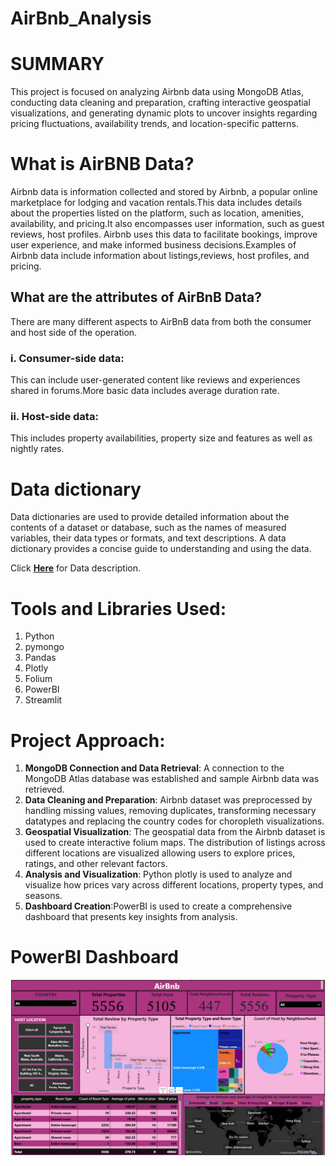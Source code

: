 # AirBnb_Analysis

# SUMMARY
This project is focused on analyzing Airbnb data using MongoDB Atlas, conducting data cleaning and preparation, crafting interactive geospatial visualizations, and generating dynamic plots to uncover insights regarding pricing fluctuations, availability trends, and location-specific patterns.
# What is AirBNB Data?
Airbnb data is information collected and stored by Airbnb, a popular online marketplace for lodging and vacation rentals.This data includes details about the properties listed on the platform, such as location, amenities, availability, and pricing.It also encompasses user information, such as guest reviews, host profiles. Airbnb uses this data to facilitate bookings, improve user experience, and make informed business decisions.Examples of Airbnb data include information about listings,reviews, host profiles, and pricing.
## What are the attributes of AirBnB Data?
There are many different aspects to AirBnB data from both the consumer and host side of the operation.
### i. Consumer-side data:
This can include user-generated content like reviews and experiences shared in forums.More basic data includes average duration rate.
### ii. Host-side data:
This includes property availabilities, property size and features as well as nightly rates.
# Data dictionary
Data dictionaries are used to provide detailed information about the contents of a dataset or database, such as the names of measured variables, their data types or formats, and text descriptions. A data dictionary provides a concise guide to understanding and using the data.

Click [**Here**](https://docs.google.com/spreadsheets/d/1b_dvmyhb_kAJhUmv81rAxl4KcXn0Pymz) for Data description.
# Tools and Libraries Used:
1. Python
2. pymongo
3. Pandas
4. Plotly
5. Folium
6. PowerBI
7. Streamlit

# Project Approach:
1. **MongoDB Connection and Data Retrieval**: A connection to the MongoDB Atlas database was established and sample Airbnb data was retrieved. 
2. **Data Cleaning and Preparation**: Airbnb dataset was preprocessed by handling missing values, removing duplicates, transforming necessary datatypes and replacing the country codes for choropleth visualizations. 
3. **Geospatial Visualization**: The geospatial data from the Airbnb dataset is used to create interactive folium maps. The distribution of listings across different locations are visualized allowing users to explore prices, ratings, and other relevant factors.
4. **Analysis and Visualization**: Python plotly is used to analyze and visualize how prices vary across different locations, property types, and seasons. 
5. **Dashboard Creation**:PowerBI is used to create a comprehensive dashboard that presents key insights from analysis. 
# PowerBI Dashboard
![AirbnbTBW](https://github.com/aquib-javed7/AirBnb_Analysis/blob/main/PoweBI%20output.jpg?raw=true)
